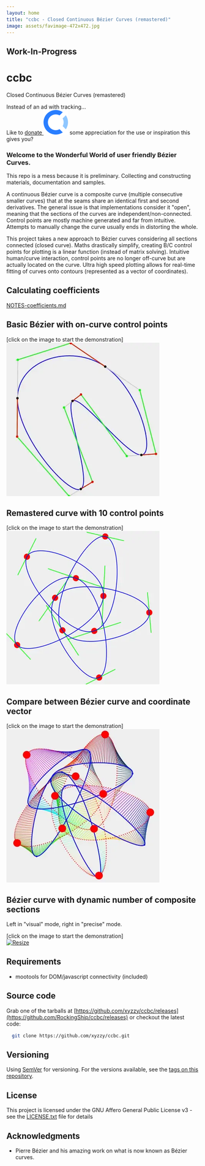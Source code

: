 ```yaml
---
layout: home
title: "ccbc - Closed Continuous Bézier Curves (remastered)"
image: assets/favimage-472x472.jpg
---
```


## Work-In-Progress

# ccbc

Closed Continuous Bézier Curves (remastered)

Instead of an ad with tracking...  
Like to [donate ![opencollective](assets/opencollective-icon.svg)](https://opencollective.com/RockingShip) some appreciation for the use or inspiration this gives you?

### Welcome to the Wonderful World of user friendly Bézier Curves.

This repo is a mess because it is preliminary.
Collecting and constructing materials, documentation and samples.

A continuous Bézier curve is a composite curve (multiple consecutive smaller curves) that at the seams share an identical first and second derivatives.
The general issue is that implementations consider it "open", meaning that the sections of the curves are independent/non-connected.
Control points are mostly machine generated and far from intuitive.
Attempts to manually change the curve usually ends in distorting the whole.

This project takes a new approach to Bézier curves considering all sections connected (closed curve).
Maths drastically simplify, creating B/C control points for plotting is a linear function (instead of matrix solving).
Intuitive human/curve interaction, control points are no longer off-curve but are actually located on the curve.
Ultra high speed plotting allows for real-time fitting of curves onto contours (represented as a vector of coordinates).

## Calculating coefficients

[NOTES-coefficients.md](NOTES-coefficients.md)

## Basic Bézier with on-curve control points

\[click on the image to start the demonstration\]  
[![Animated](animated-400x400.webp)](animated.html)

## Remastered curve with 10 control points

\[click on the image to start the demonstration\]  
[![Remastered](remastered-400x400.webp)](remastered.html)

## Compare between Bézier curve and coordinate vector

\[click on the image to start the demonstration\]  
[![Compare](compare-400x400.webp)](compare.html)

## Bézier curve with dynamic number of composite sections

Left in "visual" mode, right in "precise" mode.

\[click on the image to start the demonstration\]  
[![Resize](resize-400x400.webp)](resize.html)

## Requirements

*   mootools for DOM/javascript connectivity (included)

## Source code

Grab one of the tarballs at [https://github.com/xyzzy/ccbc/releases](https://github.com/RockingShip/ccbc/releases) or checkout the latest code:

```sh
  git clone https://github.com/xyzzy/ccbc.git
```

## Versioning

Using [SemVer](http://semver.org/) for versioning. For the versions available, see the [tags on this repository](https://github.com/RockingShip/ccbc/tags).

## License

This project is licensed under the GNU Affero General Public License v3 - see the [LICENSE.txt](LICENSE.txt) file for details

## Acknowledgments

* Pierre Bézier and his amazing work on what is now known as Bézier curves.

